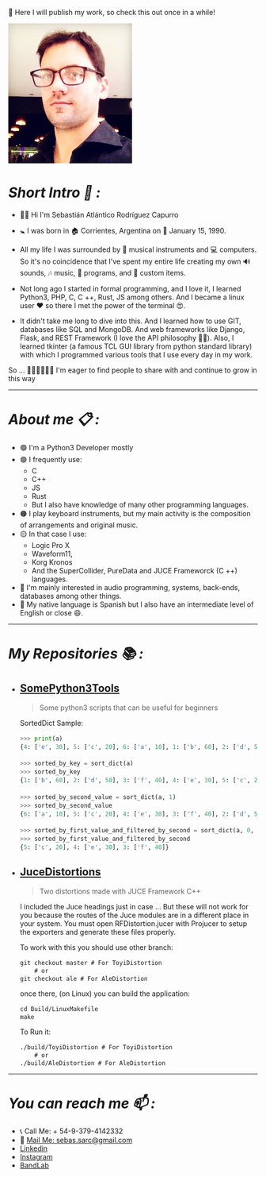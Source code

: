 💼 Here I will publish my work, so check this out once in a while!

<img width="250" src="Sarc7.jpeg" />

# *Short Intro 📍 :*

+ 👋🏼 Hi I'm Sebastián Atlántico Rodríguez Capurro
+ 🚼 I was born in 🏠 Corrientes, Argentina on 📆 January 15, 1990.

+ All my life I was surrounded by 🎹 musical instruments and 💻 computers. So it's no coincidence that I've spent my entire life creating my own 🔊 sounds, 🎶 music, 📄 programs, and 🏹 custom items.

+ Not long ago I started in formal programming, and I love it, I learned Python3, PHP, C, C ++, Rust, JS among others. And I became a linux user ❤ so there I met the power of the terminal 😍.

+ It didn't take me long to dive into this. And I learned how to use GIT, databases like SQL and MongoDB. And web frameworks like Django, Flask, and REST Framework (I love the API philosophy 👍🏼). Also, I learned tkinter (a famous TCL GUI library from python standard library) with which I programmed various tools that I use every day in my work.

So ... 💪🏼💪🏼💪🏼 I'm eager to find people to share with and continue to grow in this way

***

# *About me 📋 :*

+ 🟢 I'm a Python3 Developer mostly
+ 🟣 I frequently use:
    + C
    + C++
    + JS
    + Rust
    +  But I also have knowledge of many other programming languages.
+ 🟠 I play keyboard instruments, but my main activity is the composition of arrangements and original music.
+ 🟡 In that case I use:
     + Logic Pro X 
     + Waveform11, 
     + Korg Kronos 
     + And the SuperCollider, PureData and JUCE Frameworck (C ++) languages.
+ 💙 I'm mainly interested in audio programming, systems, back-ends, databases among other things.
+ 💬 My native language is Spanish but I also have an intermediate level of English or close 😄.

***

# *My Repositories 📚 :*

+ ## [SomePython3Tools](https://github.com/Sarctiann/SomePython3Tools)
    > Some python3 scripts that can be useful for beginners
    
    SortedDict Sample:
    ```python
    >>> print(a)
    {4: ['e', 30], 5: ['c', 20], 6: ['a', 10], 1: ['b', 60], 2: ['d', 50], 3: ['f', 40]}

    >>> sorted_by_key = sort_dict(a)
    >>> sorted_by_key
    {1: ['b', 60], 2: ['d', 50], 3: ['f', 40], 4: ['e', 30], 5: ['c', 20], 6: ['a', 10]}

    >>> sorted_by_second_value = sort_dict(a, 1)
    >>> sorted_by_second_value
    {6: ['a', 10], 5: ['c', 20], 4: ['e', 30], 3: ['f', 40], 2: ['d', 50], 1: ['b', 60]}

    >>> sorted_by_first_value_and_filtered_by_second = sort_dict(a, 0, 1, 20, 40)
    >>> sorted_by_first_value_and_filtered_by_second
    {5: ['c', 20], 4: ['e', 30], 3: ['f', 40]}
    ```
    
+ ## [JuceDistortions](https://github.com/Sarctiann/JuceDistortions)
    > Two distortions made with JUCE Framework C++

    I included the Juce headings just in case ... But these will not work for you because the routes of the Juce modules are in a different place in your system.
    You must open RFDistortion.jucer with Projucer to setup the exporters and generate these files properly.
    
    To work with this you should use other branch:
    ```
    git checkout master # For ToyiDistortion
        # or
    git checkout ale # For AleDistortion
    ```
    once there, (on Linux) you can build the application:
    ```
    cd Build/LinuxMakefile
    make
    ```
    To Run it:
    ```
    ./build/ToyiDistortion # For ToyiDistortion
        # or
    ./build/AleDistortion # For AleDistortion
    ```
    
***

# *You can reach me 📫 :*

+ 📞 Call Me: + 54-9-379-4142332
+ 📨 [Mail Me: sebas.sarc@gmail.com](mailto:sebas.sarc@gmail.com)
+ [Linkedin](https://www.linkedin.com/in/sebastian-atl%C3%A1ntico-rodr%C3%ADguez-capurro/)
+ [Instagram](https://www.instagram.com/sarctiann/)
+ [BandLab](https://www.bandlab.com/sarctiann/tracks)

